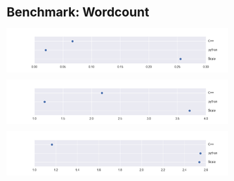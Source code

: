 # Benchmark: Wordcount

![Scheme](plots/01_wordcount/01_IO_runtimes.png)

![Scheme](plots/01_wordcount/02_Split_runtimes.png)

![Scheme](plots/01_wordcount/03_Count_runtimes.png)
